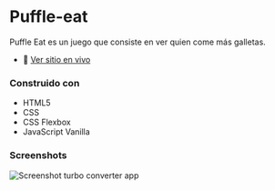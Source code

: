 # Puffle-eat

Puffle Eat es un juego que consiste en ver quien come más galletas.

- 🔗 [Ver sitio en vivo](https://mafevito.github.io/Puffle-eat/)

### Construido con

- HTML5
- CSS
- CSS Flexbox
- JavaScript Vanilla

### Screenshots

![Screenshot turbo converter app](https://github.com/Mafevito/Puffle-eat/master/assets/images/Screenshot-puffle-eat.png?raw=true)
